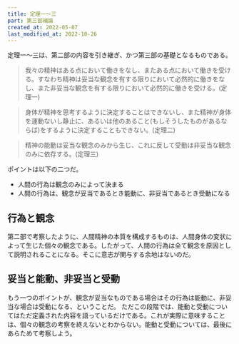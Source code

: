 ```yaml
---
title: 定理一～三
part: 第三部補論
created_at: 2022-05-07
last_modified_at: 2022-10-26
---
```


定理一～三は、第二部の内容を引き継ぎ、かつ第三部の基礎となるものである。

>我々の精神はある点において働きをなし、またある点において働きを受ける。すなわち精神は妥当な観念を有する限りにおいて必然的に働きをなし、また非妥当な観念を有する限りにおいて必然的に働きを受ける。(定理一)

>身体が精神を思考するように決定することはできないし、また精神が身体を運動ないし静止に、あるいは他のあること(もしそうしたものがあるならば)をするように決定することもできない。(定理二)

>精神の能動は妥当な観念のみから生じ、これに反して受動は非妥当な観念のみに依存する。(定理三)

ポイントは以下の二つだ。

- 人間の行為は観念のみによって決まる
- 人間の行為は、観念が妥当であるとき能動に、非妥当であるとき受動になる

## 行為と観念

第二部で考察したように、人間精神の本質を構成するものは、人間身体の変状によって生じた個々の観念である。したがって、人間の行為は全て観念を原因として説明されることになる。そこに意志が関与する余地はないのだ。

## 妥当と能動、非妥当と受動

もう一つのポイントが、観念が妥当なものである場合はその行為は能動に、非妥当な場合は受動になる、ということだ。
ただこの段階では、能動と受動についてはただ定義された内容を語っているだけである。これが実際に意味することは、個々の観念の考察を終えないとわからない。能動と受動については、最後にあらためて考察しよう。
